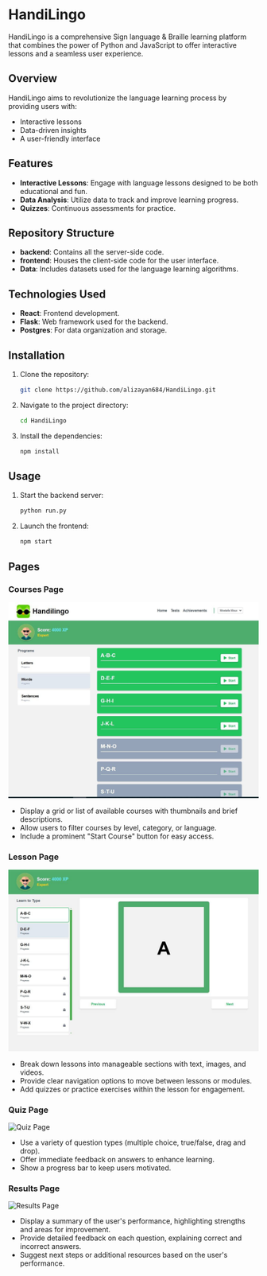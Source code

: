 # HandiLingo

HandiLingo is a comprehensive Sign language & Braille learning platform that combines the power of Python and JavaScript to offer interactive lessons and a seamless user experience.

## Overview
HandiLingo aims to revolutionize the language learning process by providing users with:
- Interactive lessons
- Data-driven insights
- A user-friendly interface

## Features
- **Interactive Lessons**: Engage with language lessons designed to be both educational and fun.
- **Data Analysis**: Utilize data to track and improve learning progress.
- **Quizzes**: Continuous assessments for practice.

## Repository Structure
- **backend**: Contains all the server-side code.
- **frontend**: Houses the client-side code for the user interface.
- **Data**: Includes datasets used for the language learning algorithms.

## Technologies Used
- **React**: Frontend development.
- **Flask**: Web framework used for the backend.
- **Postgres**: For data organization and storage.

## Installation
1. Clone the repository:
   ```bash
   git clone https://github.com/alizayan684/HandiLingo.git
   ```
2. Navigate to the project directory:
   ```bash
   cd HandiLingo
   ```
3. Install the dependencies:
   ```bash
   npm install
   ```

## Usage
1. Start the backend server:
   ```bash
   python run.py
   ```
2. Launch the frontend:
   ```bash
   npm start
   ```

## Pages

### Courses Page
![Courses Page](photo_2024-12-22_23-16-3.jpg)
- Display a grid or list of available courses with thumbnails and brief descriptions.
- Allow users to filter courses by level, category, or language.
- Include a prominent "Start Course" button for easy access.

### Lesson Page
![Lesson Page](photo_2024-12-22_23-16-33.jpg)
- Break down lessons into manageable sections with text, images, and videos.
- Provide clear navigation options to move between lessons or modules.
- Add quizzes or practice exercises within the lesson for engagement.

### Quiz Page
![Quiz Page](path/to/quiz_page_image.png)
- Use a variety of question types (multiple choice, true/false, drag and drop).
- Offer immediate feedback on answers to enhance learning.
- Show a progress bar to keep users motivated.

### Results Page
![Results Page](path/to/results_page_image.png)
- Display a summary of the user's performance, highlighting strengths and areas for improvement.
- Provide detailed feedback on each question, explaining correct and incorrect answers.
- Suggest next steps or additional resources based on the user's performance.
